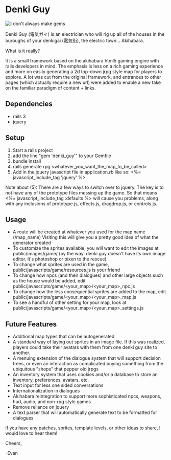Denki Guy
=========

![I don't always make gems](http://images2.memegenerator.net/ImageMacro/5774451/I-dont-always-make-gems-But-when-I-do-I-prefer-old-school-rpg-generators.jpg?imageSize=Medium&generatorName=The-Most-Interesting-Man-in-the-World)

Denki Guy (電気ガイ) is an electrician who will rig up all of the houses in the buroughs of your denkigai (電気街), the electric town... Akihabara.

What is it really?

It is a small framework based on the akihabara html5 gaming engine with rails developers in mind.  The emphasis is less on a rich gaming experience and more on easily generating a 2d top-down jrpg style map for players to explore.  A lot was cut from the original framework, and entrances to other pages (which actually require a new url) were added to enable a new take on the familiar paradigm of content + links.  

Dependencies
------
* rails 3
* jquery

Setup 
--------------------
1. Start a rails project
2. add the line "gem 'denki_guy'" to your Gemfile
3. bundle install
4. rails generate rpg <whatever_you_want_the_map_to_be_called>
5. Add in the jquery javascript file in application.rb like so:
    <%= javascript_include_tag 'jquery' %>
  
Note about (5): There are a few ways to switch over to jquery.  The key is to not have any of the prototype files messing up the game.  So that means 
<%= javascript_include_tag :defaults %> will cause you problems, along with any inclusions of prototype.js, effects.js, dragdrop.js, or controls.js.

Usage
----
* A route will be created at whatever you used for the map name (/map_name) Visiting this will give you a pretty good idea of what the generator created
* To customize the sprites available, you will want to edit the images at public/images/game/ (by the way: denki guy doesn't have its own image editor.  It's photoshop or pixen to the rescue)
* To change what sprites are used in the game, public/javascripts/game/resources.js is your friend
* To change how npcs (and their dialogues) and other large objects such as the house would be added, edit public/javascripts/game/<your_map>/<your_map>_npc.js
* To change how the less consequential sprites are added to the map, edit public/javascripts/game/<your_map>/<your_map>_map.js 
* To see a handful of other setting for your map, look at public/javascripts/game/<your_map>/<your_map>_settings.js

Future Features 
-----------
* Additional map types that can be autogenerated
* A standard way of laying out sprites in an image file.  If this was realized, players could take their avatars with them from one denki guy site to another.
* A menuing extension of the dialogue system that will support decision trees, or even an interaction as complicated buying something from the ubiquitous "shops" that pepper old jrpgs
* An inventory system that uses cookies and/or a database to store an inventory, preferences, avatars, etc.
* Text input for less one sided conversations
* Internationalization in dialogues
* Akihabara reintegration to support more sophisticated npcs, weapons, hud, audio, and non-rpg style games 
* Remove reliance on jquery
* A text parser that will automatically generate text to be formatted for dialogues

If you have any patches, sprites, template levels, or other ideas to share, I would love to hear them!

Cheers,

-Evan
